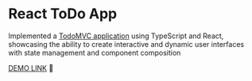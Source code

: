 # React ToDo App

Implemented a [TodoMVC application](https://todomvc.com/) using TypeScript and React, showcasing the ability to create interactive and dynamic user interfaces with state management and component composition

[DEMO LINK](https://ukrainiane-panda.github.io/TodoApp__-react-/) 🌟

